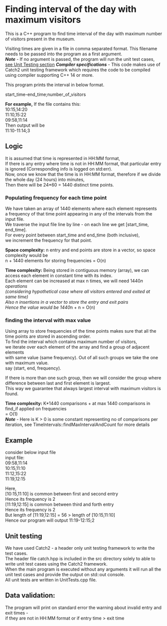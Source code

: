 # Finding interval of the day with maximum visitors

This is a C++ program to find time interval of the day with maximum number of visitors 
present in the museum.

Visiting times are given in a file in comma separated format.
This filename needs to be passed into the program as a first argument.  
***Note*** - If no argument is passed, the program will run the unit test cases, [see Unit Testing section](#Unit-testing)
***Compiler specifications*** - This code makes use of Catch2 unit testing framework which requires the code to be compiled using compiler supporting C++ 14 or more.

 
This program prints the interval in below format.  

start_time-end_time;number_of_visitors

**For example,**
If the file contains this:  
10:15,14:20  
11:10,15:22  
09:58,11:14  
Then output will be  
11:10-11:14;3  

## Logic
It is assumed that time is represented in HH:MM format,    
If there is any entry where time is not in HH:MM format, that particular entry is ignored (Corresponding info is logged on std:err).  
Now, once we know that the time is in HH:MM format, therefore if we divide the whole day (24 hours) into minutes,  
Then there will be 24*60 = 1440 distinct time points.  


### Populating frequency for each time point
We have taken an array of 1440 elements where each element represents  
a frequency of that time point appearing in any of the intervals from the input file.  
We traverse the input file line by line - on each line we get [start_time, end_time].  
For every point between start_time and end_time (both inclusive),  
we increment the frequency for that point.  

**Space complexity:**
n entry and end points are store in a vector, so space complexity would be  
n + 1440 elements for storing frequencies  = O(n)  

**Time complexity:**
Being stored in contiguous memory (array), we can access each element in constant time with its index.  
Each element can be increased at max n times, we will need 1440*n operations  
(considering hypothetical case where all visitors entered and exited at same time)  
Also n insertions in a vector to store the entry and exit pairs  
Hence the value would be 1440*n + n = O(n)  

### finding the interval with max value
Using array to store frequencies of the time points makes sure that 
all the time points are stored in ascending order.  
To find the interval which contains maximum number of visitors,  
we iterate over each element of the array and find a group of adjacent elements   
with same value (same frequency).
Out of all such groups we take the one with maximum value.  
say  (start, end, frequency).  

If there is more than one such group, then we will consider the group where   
difference between last and first element is largest.  
This way we guarantee that always largest interval with maximum visitors is found.  

**Time complexity:**
K*1440 comparisons + at max 1440 comparisons in find_if applied on frequencies  
= O(1)  
***Note*** - Here is K > 0 is some constant representing no of comparisons per iteration, 
see TimeIntervals::findMaxIntervalAndCount for more details  

## Example
consider below input file  
input file:  
09:58,11:14  
10:15,11:10  
11:12,15:22  
11:19,12:15  

Here,  
[10:15,11:10] is common between first and second entry  
Hence its frequency is 2  
[11:19,12:15] is common between third and forth entry  
Hence its frequency is 2  
But length of [11:19,12:15] = 56 >  length of [10:15,11:10]  
Hence our program will output 11:19-12:15;2  

## Unit testing
We have used Catch2 - a header only unit testing framework to write the test cases.  
The header file catch.hpp is included in the src directory solely to able to write unit test cases using the Catch2 framework.  
When the main program is executed without any arguments it will run all the unit test cases  and provide the output on std::out console.  
All unit tests are written in UnitTests.cpp file.


## Data validation:
The program will print on standard error the warning about invalid entry and exit times -    
if they are not in HH:MM format or if entry time > exit time  